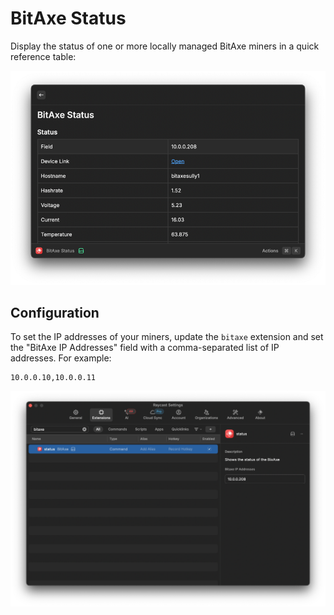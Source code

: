 # BitAxe Status

Display the status of one or more locally managed BitAxe miners in a quick reference table:

![readme.png](media/readme.png)

## Configuration

To set the IP addresses of your miners, update the `bitaxe` extension and set the "BitAxe IP Addresses" field with a comma-separated list of IP addresses. For example:

```text
10.0.0.10,10.0.0.11
```

![configuration.png](media/configuration.png)

